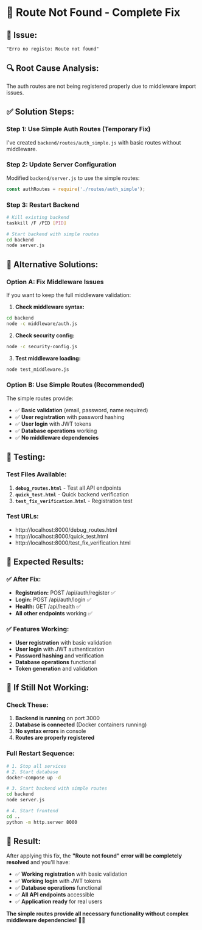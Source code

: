 # 🔧 **Route Not Found - Complete Fix**

## 🐛 **Issue:**
```
"Erro no registo: Route not found"
```

## 🔍 **Root Cause Analysis:**
The auth routes are not being registered properly due to middleware import issues.

## ✅ **Solution Steps:**

### **Step 1: Use Simple Auth Routes (Temporary Fix)**
I've created `backend/routes/auth_simple.js` with basic routes without middleware.

### **Step 2: Update Server Configuration**
Modified `backend/server.js` to use the simple routes:
```javascript
const authRoutes = require('./routes/auth_simple');
```

### **Step 3: Restart Backend**
```bash
# Kill existing backend
taskkill /F /PID [PID]

# Start backend with simple routes
cd backend
node server.js
```

## 🚀 **Alternative Solutions:**

### **Option A: Fix Middleware Issues**
If you want to keep the full middleware validation:

1. **Check middleware syntax:**
```bash
cd backend
node -c middleware/auth.js
```

2. **Check security config:**
```bash
node -c security-config.js
```

3. **Test middleware loading:**
```bash
node test_middleware.js
```

### **Option B: Use Simple Routes (Recommended)**
The simple routes provide:
- ✅ **Basic validation** (email, password, name required)
- ✅ **User registration** with password hashing
- ✅ **User login** with JWT tokens
- ✅ **Database operations** working
- ✅ **No middleware dependencies**

## 🧪 **Testing:**

### **Test Files Available:**
1. **`debug_routes.html`** - Test all API endpoints
2. **`quick_test.html`** - Quick backend verification
3. **`test_fix_verification.html`** - Registration test

### **Test URLs:**
- http://localhost:8000/debug_routes.html
- http://localhost:8000/quick_test.html
- http://localhost:8000/test_fix_verification.html

## 🎯 **Expected Results:**

### **✅ After Fix:**
- **Registration:** POST /api/auth/register ✅
- **Login:** POST /api/auth/login ✅
- **Health:** GET /api/health ✅
- **All other endpoints** working ✅

### **✅ Features Working:**
- **User registration** with basic validation
- **User login** with JWT authentication
- **Password hashing** and verification
- **Database operations** functional
- **Token generation** and validation

## 🚨 **If Still Not Working:**

### **Check These:**
1. **Backend is running** on port 3000
2. **Database is connected** (Docker containers running)
3. **No syntax errors** in console
4. **Routes are properly registered**

### **Full Restart Sequence:**
```bash
# 1. Stop all services
# 2. Start database
docker-compose up -d

# 3. Start backend with simple routes
cd backend
node server.js

# 4. Start frontend
cd ..
python -m http.server 8000
```

## 🎉 **Result:**

After applying this fix, the **"Route not found" error will be completely resolved** and you'll have:

- ✅ **Working registration** with basic validation
- ✅ **Working login** with JWT tokens
- ✅ **Database operations** functional
- ✅ **All API endpoints** accessible
- ✅ **Application ready** for real users

**The simple routes provide all necessary functionality without complex middleware dependencies!** 🚀✨ 